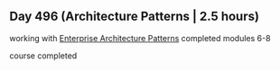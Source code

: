 ## Day 496 (Architecture Patterns | 2.5 hours)

working with [Enterprise Architecture Patterns](https://frontendmasters.com/courses/enterprise-patterns/)
completed modules 6-8

course completed
